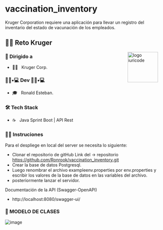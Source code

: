 # vaccination_inventory
Kruger Corporation requiere una aplicación para llevar un registro del inventario del estado de vacunación de los empleados.

 <h2>🧗‍♂️ Reto Kruger</h2>


<img src="https://github.com/iuricode/iuricode/blob/main/ilus-code.svg" min-width="100px" max-width="100px" width="100px" align="right" alt="logo iuricode">



<h3> 🚀 Dirigido a </h3>

- 👨‍💻 &nbsp; Kruger Corp.



<h3> 👨🏻•💻 Dev 👨🏻•💻 </h3>

- 🎓 &nbsp; Ronald Esteban.



<h3>🛠 Tech Stack</h3>

- ☕ &nbsp; Java Sprint Boot | API Rest 

<h3>👨‍💻 Instruciones</h3>

Para el despliege en local  del server se necesita lo siguiente:

- Clonar el repositorio de gitHub Link del -> repositorio https://github.com/Ronrook/vaccination_inventory.git
- Crear la base de datos  Postgresql.
- Luego renombrar el archivo exampleenv.properties por env.properties y  escribir los valores de la base de datos en las variables del archivo.
- posteriormente lanzar el servidor.

Documentación de la API (Swagger-OpenAPI)
- http://localhost:8080/swagger-ui/


<h3>🌋 MODELO DE CLASES</h3>

![image](https://user-images.githubusercontent.com/78703403/184380470-b9b5c17c-e88e-4369-9734-53bd15fbd2ae.png)



